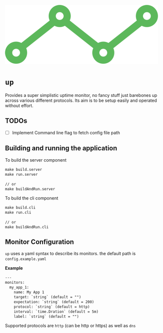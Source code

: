 <div align="center">
  <img src="/logo.svg" />
</div>

# `up`

Provides a super simplistic uptime monitor, no fancy stuff just barebones up across various different protocols. Its aim is to be setup easily and operated without effort.

## TODOs

- [ ] Implement Command line flag to fetch config file path

## Building and running the application

To build the server component

```
make build.server
make run.server

// or
make buildAndRun.server
```

To build the cli component

```
make build.cli
make run.cli

// or
make buildAndRun.cli
```

## Monitor Configuration

`up` uses a yaml syntax to describe its monitors.
the default path is `config.example.yaml`

**Example**

```
---
monitors:
  my_app_1:
    name: My App 1
    target: `string` (default = "")
    expectation: `string` (default = 200)
    protocol: `string` (default = http)
    interval: `time.Dration` (default = 5m)
    label: `string` (default = "")
```

Supported protocols are `http` (can be http or https) as well as `dns`

